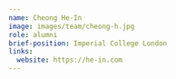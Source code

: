 ```yaml
---
name: Cheong He-In
image: images/team/cheong-h.jpg
role: alumni
brief-position: Imperial College London
links:
  website: https://he-in.com
---
```


